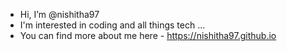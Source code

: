 -  Hi, I’m @nishitha97
-  I'm interested in coding and all things tech ...
-  You can find more about me here - https://nishitha97.github.io

<!---
nishitha97/nishitha97 is a ✨ special ✨ repository because its `README.md` (this file) appears on your GitHub profile.
You can click the Preview link to take a look at your changes.
--->
<!---![](https://komarev.com/ghpvc/?username=nishitha97)--->
